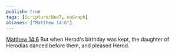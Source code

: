 ```yaml
---
publish: true
tags: [Scripture/NewT, noGraph]
aliases: ["Matthew 14:6"]
---
```

[Matthew 14:6](https://churchofjesuschrist.org/study/scriptures/nt/matt/14?lang=eng&id=p6#p6) But when Herod's birthday was kept, the daughter of Herodias danced before them, and pleased Herod.
